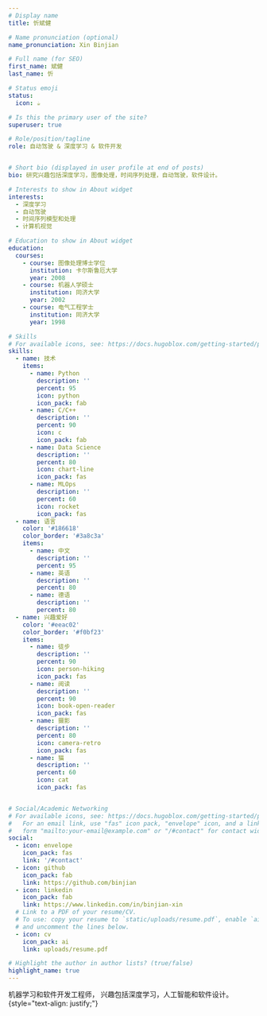 ```yaml
---
# Display name
title: 忻斌健

# Name pronunciation (optional)
name_pronunciation: Xin Binjian 

# Full name (for SEO)
first_name: 斌健
last_name: 忻

# Status emoji
status:
  icon: ☕️

# Is this the primary user of the site?
superuser: true

# Role/position/tagline
role: 自动驾驶 & 深度学习 & 软件开发


# Short bio (displayed in user profile at end of posts)
bio: 研究兴趣包括深度学习，图像处理，时间序列处理，自动驾驶，软件设计。

# Interests to show in About widget
interests:
  - 深度学习
  - 自动驾驶
  - 时间序列模型和处理
  - 计算机视觉

# Education to show in About widget
education:
  courses:
    - course: 图像处理博士学位
      institution: 卡尔斯鲁厄大学 
      year: 2008
    - course: 机器人学硕士
      institution: 同济大学
      year: 2002
    - course: 电气工程学士 
      institution: 同济大学
      year: 1998

# Skills
# For available icons, see: https://docs.hugoblox.com/getting-started/page-builder/#icons
skills:
  - name: 技术
    items:
      - name: Python
        description: ''
        percent: 95
        icon: python
        icon_pack: fab
      - name: C/C++
        description: ''
        percent: 90
        icon: c
        icon_pack: fab
      - name: Data Science
        description: ''
        percent: 80
        icon: chart-line
        icon_pack: fas
      - name: MLOps
        description: ''
        percent: 60
        icon: rocket
        icon_pack: fas
  - name: 语言
    color: '#186618'
    color_border: '#3a8c3a'
    items:
      - name: 中文
        description: ''
        percent: 95
      - name: 英语
        description: ''
        percent: 80
      - name: 德语
        description: ''
        percent: 80
  - name: 兴趣爱好
    color: '#eeac02'
    color_border: '#f0bf23'
    items:
      - name: 徒步 
        description: ''
        percent: 90
        icon: person-hiking
        icon_pack: fas
      - name: 阅读 
        description: ''
        percent: 90
        icon: book-open-reader
        icon_pack: fas
      - name: 摄影 
        description: ''
        percent: 80
        icon: camera-retro
        icon_pack: fas
      - name: 猫 
        description: ''
        percent: 60
        icon: cat
        icon_pack: fas


# Social/Academic Networking
# For available icons, see: https://docs.hugoblox.com/getting-started/page-builder/#icons
#   For an email link, use "fas" icon pack, "envelope" icon, and a link in the
#   form "mailto:your-email@example.com" or "/#contact" for contact widget.
social:
  - icon: envelope
    icon_pack: fas
    link: '/#contact'
  - icon: github
    icon_pack: fab
    link: https://github.com/binjian
  - icon: linkedin
    icon_pack: fab
    link: https://www.linkedin.com/in/binjian-xin
  # Link to a PDF of your resume/CV.
  # To use: copy your resume to `static/uploads/resume.pdf`, enable `ai` icons in `params.yaml`,
  # and uncomment the lines below.
  - icon: cv
    icon_pack: ai
    link: uploads/resume.pdf

# Highlight the author in author lists? (true/false)
highlight_name: true
---
```


机器学习和软件开发工程师， 兴趣包括深度学习，人工智能和软件设计。
{style="text-align: justify;"}
